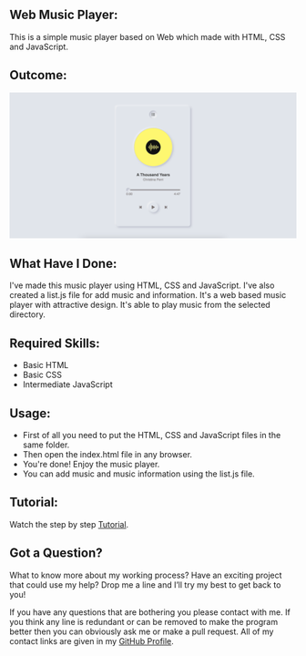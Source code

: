 ## Web Music Player:
This is a simple music player based on Web which made with HTML, CSS and JavaScript.


## Outcome:
<p align="center">
<a href="https://mdrakibulislam-zero.github.io/WebMusicPlayer/" ><img width="1000px" height="auto" title="Music Player" alt="Music Player"
src="https://github.com/mdrakibulislam-zero/WebMusicPlayer/blob/main/Outcome.png" /></a></p>


## What Have I Done:
I've made this music player using HTML, CSS and JavaScript. I've also created a list.js file for add music and information. It's a web based music player with attractive design. It's able to play music from the selected directory.


## Required Skills:
- Basic HTML
- Basic CSS
- Intermediate JavaScript


## Usage:
- First of all you need to put the HTML, CSS and JavaScript files in the same folder.
- Then open the index.html file in any browser.
- You're done! Enjoy the music player.
- You can add music and music information using the list.js file.


## Tutorial:
Watch the step by step <a href="#">Tutorial</a>.


## Got a Question?
What to know more about my working process? Have an exciting project that could use my help? Drop me a line and I’ll try my best to get back to you!

If you have any questions that are bothering you please contact with me. If you think any line is redundant or can be removed to make the program better then you can obviously ask me or make a pull request. All of my contact links are given in my <a href="https://github.com/mdrakibulislam-zero/"> GitHub Profile</a>.
